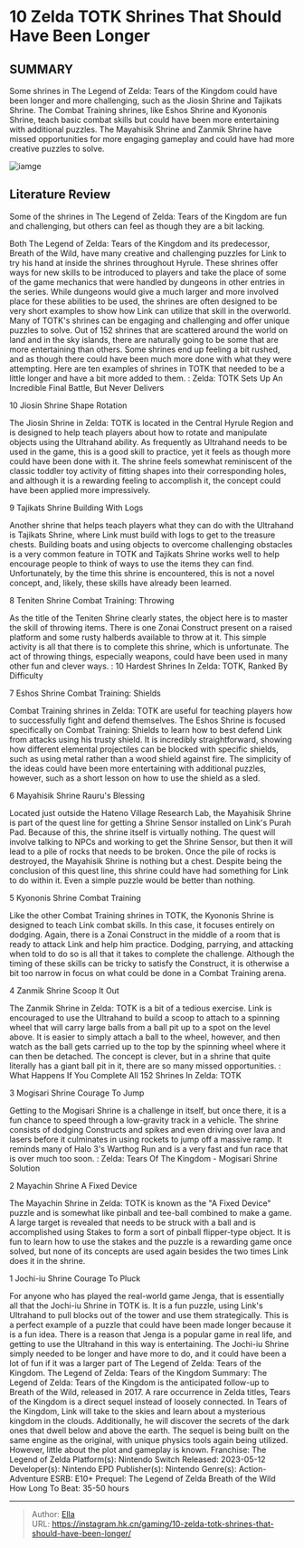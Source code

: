 # 10 Zelda TOTK Shrines That Should Have Been Longer


## SUMMARY 


 Some shrines in The Legend of Zelda: Tears of the Kingdom could have been longer and more challenging, such as the Jiosin Shrine and Tajikats Shrine. 
 The Combat Training shrines, like Eshos Shrine and Kyononis Shrine, teach basic combat skills but could have been more entertaining with additional puzzles. 
 The Mayahisik Shrine and Zanmik Shrine have missed opportunities for more engaging gameplay and could have had more creative puzzles to solve. 

![iamge](https://static1.srcdn.com/wordpress/wp-content/uploads/2023/11/link-looking-at-the-camera-with-a-shrine-behind-him-in-zelda-tears-of-the-kingdom.jpg)

## Literature Review

Some of the shrines in The Legend of Zelda: Tears of the Kingdom are fun and challenging, but others can feel as though they are a bit lacking.




Both The Legend of Zelda: Tears of the Kingdom and its predecessor, Breath of the Wild, have many creative and challenging puzzles for Link to try his hand at inside the shrines throughout Hyrule. These shrines offer ways for new skills to be introduced to players and take the place of some of the game mechanics that were handled by dungeons in other entries in the series. While dungeons would give a much larger and more involved place for these abilities to be used, the shrines are often designed to be very short examples to show how Link can utilize that skill in the overworld.
Many of TOTK&#39;s shrines can be engaging and challenging and offer unique puzzles to solve. Out of 152 shrines that are scattered around the world on land and in the sky islands, there are naturally going to be some that are more entertaining than others. Some shrines end up feeling a bit rushed, and as though there could have been much more done with what they were attempting. Here are ten examples of shrines in TOTK that needed to be a little longer and have a bit more added to them.
 : Zelda: TOTK Sets Up An Incredible Final Battle, But Never Delivers









 








 10  Jiosin Shrine 
Shape Rotation
        

The Jiosin Shrine in Zelda: TOTK is located in the Central Hyrule Region and is designed to help teach players about how to rotate and manipulate objects using the Ultrahand ability. As frequently as Ultrahand needs to be used in the game, this is a good skill to practice, yet it feels as though more could have been done with it. The shrine feels somewhat reminiscent of the classic toddler toy activity of fitting shapes into their corresponding holes, and although it is a rewarding feeling to accomplish it, the concept could have been applied more impressively.





 9  Tajikats Shrine 
Building With Logs


 







Another shrine that helps teach players what they can do with the Ultrahand is Tajikats Shrine, where Link must build with logs to get to the treasure chests. Building boats and using objects to overcome challenging obstacles is a very common feature in TOTK and Tajikats Shrine works well to help encourage people to think of ways to use the items they can find. Unfortunately, by the time this shrine is encountered, this is not a novel concept, and, likely, these skills have already been learned.





 8  Teniten Shrine 
Combat Training: Throwing
        

As the title of the Teniten Shrine clearly states, the object here is to master the skill of throwing items. There is one Zonai Construct present on a raised platform and some rusty halberds available to throw at it. This simple activity is all that there is to complete this shrine, which is unfortunate. The act of throwing things, especially weapons, could have been used in many other fun and clever ways. 
 : 10 Hardest Shrines In Zelda: TOTK, Ranked By Difficulty





 7  Eshos Shrine 
Combat Training: Shields


 







Combat Training shrines in Zelda: TOTK are useful for teaching players how to successfully fight and defend themselves. The Eshos Shrine is focused specifically on Combat Training: Shields to learn how to best defend Link from attacks using his trusty shield. It is incredibly straightforward, showing how different elemental projectiles can be blocked with specific shields, such as using metal rather than a wood shield against fire. The simplicity of the ideas could have been more entertaining with additional puzzles, however, such as a short lesson on how to use the shield as a sled.





 6  Mayahisik Shrine 
Rauru&#39;s Blessing
        

Located just outside the Hateno Village Research Lab, the Mayahisik Shrine is part of the quest line for getting a Shrine Sensor installed on Link&#39;s Purah Pad. Because of this, the shrine itself is virtually nothing. The quest will involve talking to NPCs and working to get the Shrine Sensor, but then it will lead to a pile of rocks that needs to be broken. Once the pile of rocks is destroyed, the Mayahisik Shrine is nothing but a chest. Despite being the conclusion of this quest line, this shrine could have had something for Link to do within it. Even a simple puzzle would be better than nothing.





 5  Kyononis Shrine 
Combat Training
        

Like the other Combat Training shrines in TOTK, the Kyononis Shrine is designed to teach Link combat skills. In this case, it focuses entirely on dodging. Again, there is a Zonai Construct in the middle of a room that is ready to attack Link and help him practice. Dodging, parrying, and attacking when told to do so is all that it takes to complete the challenge. Although the timing of these skills can be tricky to satisfy the Construct, it is otherwise a bit too narrow in focus on what could be done in a Combat Training arena.





 4  Zanmik Shrine 
Scoop It Out


 







The Zanmik Shrine in Zelda: TOTK is a bit of a tedious exercise. Link is encouraged to use the Ultrahand to build a scoop to attach to a spinning wheel that will carry large balls from a ball pit up to a spot on the level above. It is easier to simply attach a ball to the wheel, however, and then watch as the ball gets carried up to the top by the spinning wheel where it can then be detached. The concept is clever, but in a shrine that quite literally has a giant ball pit in it, there are so many missed opportunities.
 : What Happens If You Complete All 152 Shrines In Zelda: TOTK





 3  Mogisari Shrine 
Courage To Jump


 







Getting to the Mogisari Shrine is a challenge in itself, but once there, it is a fun chance to speed through a low-gravity track in a vehicle. The shrine consists of dodging Constructs and spikes and even driving over lava and lasers before it culminates in using rockets to jump off a massive ramp. It reminds many of Halo 3&#39;s Warthog Run and is a very fast and fun race that is over much too soon.
 : Zelda: Tears Of The Kingdom - Mogisari Shrine Solution





 2  Mayachin Shrine 
A Fixed Device
        

The Mayachin Shrine in Zelda: TOTK is known as the &#34;A Fixed Device&#34; puzzle and is somewhat like pinball and tee-ball combined to make a game. A large target is revealed that needs to be struck with a ball and is accomplished using Stakes to form a sort of pinball flipper-type object. It is fun to learn how to use the stakes and the puzzle is a rewarding game once solved, but none of its concepts are used again besides the two times Link does it in the shrine.





 1  Jochi-iu Shrine 
Courage To Pluck
        

For anyone who has played the real-world game Jenga, that is essentially all that the Jochi-iu Shrine in TOTK is. It is a fun puzzle, using Link&#39;s Ultrahand to pull blocks out of the tower and use them strategically. This is a perfect example of a puzzle that could have been made longer because it is a fun idea. There is a reason that Jenga is a popular game in real life, and getting to use the Ultrahand in this way is entertaining. The Jochi-iu Shrine simply needed to be longer and have more to do, and it could have been a lot of fun if it was a larger part of The Legend of Zelda: Tears of the Kingdom.
               The Legend of Zelda: Tears of the Kingdom   Summary:   The Legend of Zelda: Tears of the Kingdom is the anticipated follow-up to Breath of the Wild, released in 2017. A rare occurrence in Zelda titles, Tears of the Kingdom is a direct sequel instead of loosely connected. In Tears of the Kingdom, Link will take to the skies and learn about a mysterious kingdom in the clouds. Additionally, he will discover the secrets of the dark ones that dwell below and above the earth. The sequel is being built on the same engine as the original, with unique physics tools again being utilized. However, little about the plot and gameplay is known.     Franchise:   The Legend of Zelda    Platform(s):   Nintendo Switch    Released:   2023-05-12    Developer(s):   Nintendo EPD    Publisher(s):   Nintendo    Genre(s):   Action-Adventure    ESRB:   E10&#43;    Prequel:   The Legend of Zelda Breath of the Wild    How Long To Beat:   35-50 hours      

---

> Author: [Ella](https://instagram.hk.cn/)  
> URL: https://instagram.hk.cn/gaming/10-zelda-totk-shrines-that-should-have-been-longer/  

